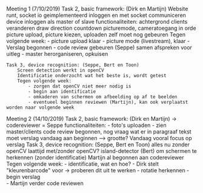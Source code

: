 Meeting 1 (7/10/2019)
    Task 2, basic framework: (Dirk en Martijn)
        Website runt, socket io geimplementeerd
        inloggen en met socket communiceren
        device inloggen als master of slave
        functionaliteiten: 
            achtergrond clients veranderen
            draw direction
            countdown
            picturemode, cameratoegang in orde
            picture upload, picture kiezen, uploaden zelf moet nog gebeuren
        Tegen volgende week:
            - picture upload klaar
            - picture mode (livestream), klaar
            - Verslag begonnen
            - code review gebeuren (Seppe)
                samen afspreken voor uitleg
            - master herorganiseren, opkuisen

    Task 3, device recognition: (Seppe, Bert en Toon)
        Screen detection werkt in openCV
        Identificatie onderzocht wat het beste is, wordt getest
        Tegen volgende week:
            - zorgen dat openCV niet meer nodig is
            - begin aan identificatie
            - omkaderen van schermen om afbeelding op af te beelden
            - eventueel beginnen reviewen (Martijn), kan ook verplaatst worden naar volgende week

Meeting 2 (14/10/2019)
    Task 2, basic framework: (Dirk en Martijn)
        -> codereviewer = Seppe
        functionaliteiten:
            - foto's uploaden
            - zien master/clients
        code review begonnen, nog vraag wat er in paragraaf tekst moet
        verslag vandaag aan beginnen --> grootte?
        Vandaag vooral focus op verslag
    Task 3, device recognition: (Seppe, Bert en Toon)
        alles nu zonder openCV
        laattijd met/zonder openCV?
        island-detector (Bert) om schermen te herkennen (zonder identificatie)
        Martijn al begonnen aan codereviewer
        Tegen volgende week:
            - identificatie, wat en hoe?
                - Dirk stelt "kleurenbarcode" voor -> proberen dit uit te werken
            - rotatie herkennen
            - begin verslag    
            - Martijn verder code reviewen
        

